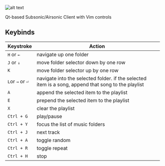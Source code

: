 ![alt text](https://streamercabin.net/images/chumstreamer.png)

Qt-based Subsonic/Airsonic Client with Vim controls

<h2>Keybinds</h2>

| Keystroke | Action |
| --- | --- |
| `H` or `←` | navigate up one folder |
| `J` or `↓` | move folder selector down by one row |
| `K` | move folder selector up by one row |
| `L`or `→` or `⏎` | navigate into the selected folder. if the selected item is a song, append that song to the playlist |
| `A` | append the selected item to the playlist |
| `E` | prepend the selected item to the playlist |
| `X` | clear the playlist |
| `Ctrl + G` | play/pause |
| `Ctrl + Y` | focus the list of music folders |
| `Ctrl + J` | next track |
| `Ctrl + A` | toggle random |
| `Ctrl + R` | toggle repeat |
| `Ctrl + H` | stop |
